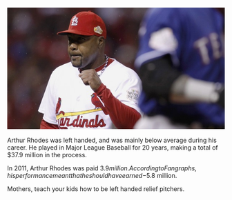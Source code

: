 ![arthurrhodes](https://raw.githubusercontent.com/muneer78/muneer78.github.io/master/images/arthurrhodes.png)

Arthur Rhodes was left handed, and was mainly below average during his career. He played in Major League Baseball for 20 years, making a total of $37.9 million in the process.

In 2011, Arthur Rhodes was paid $3.9 million. According to Fangraphs, his performance meant that he should have earned -$5.8 million.

Mothers, teach your kids how to be left handed relief pitchers.


